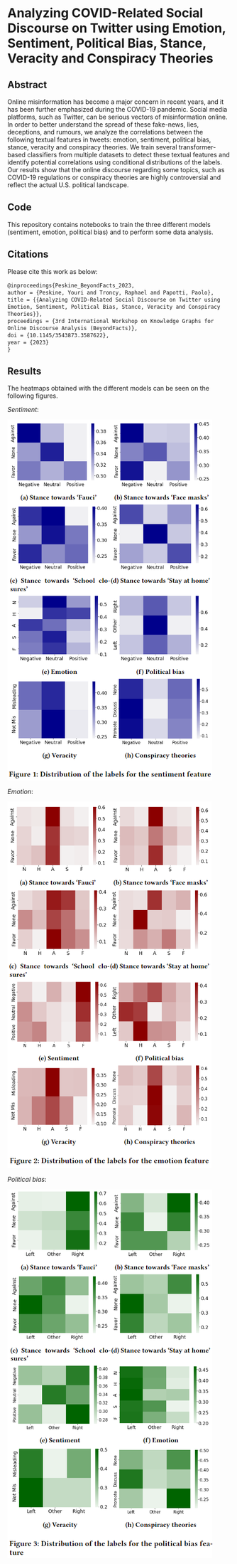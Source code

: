 # Analyzing COVID-Related Social Discourse on Twitter using Emotion, Sentiment, Political Bias, Stance, Veracity and Conspiracy Theories

## Abstract
Online misinformation has become a major concern in recent years, and it has been further emphasized during the COVID-19 pandemic. Social media platforms, such as Twitter, can be serious vectors of misinformation online. In order to better understand the spread of these fake-news, lies, deceptions, and rumours, we analyze the correlations between the following textual features in tweets: emotion, sentiment, political bias, stance, veracity and conspiracy theories. We train several transformer-based classifiers from multiple datasets to detect these textual features and identify potential correlations using conditional distributions of the labels. Our results show that the online discourse regarding some topics, such as COVID-19 regulations or conspiracy theories are highly controversial and reflect the actual U.S. political landscape.

## Code
This repository contains notebooks to train the three different models (sentiment, emotion, political bias) and to perform some data analysis. 

## Citations
Please cite this work as below:

```
@inproceedings{Peskine_BeyondFacts_2023,
author = {Peskine, Youri and Troncy, Raphael and Papotti, Paolo},
title = {{Analyzing COVID-Related Social Discourse on Twitter using Emotion, Sentiment, Political Bias, Stance, Veracity and Conspiracy Theories}},
proceedings = {3rd International Workshop on Knowledge Graphs for Online Discourse Analysis (BeyondFacts)},
doi = {10.1145/3543873.3587622},
year = {2023}
}
```


## Results
The heatmaps obtained with the different models can be seen on the following figures.

*Sentiment*:

![plot](./figures/sentiment.png)

*Emotion*:

![plot](./figures/emotion.png)

*Political bias*:

![plot](./figures/political_bias.png)
